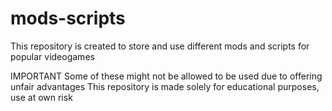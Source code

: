 # mods-scripts

This repository is created to store and use different mods and scripts for popular videogames

IMPORTANT
Some of these might not be allowed to be used due to offering unfair advantages
This repository is made solely for educational purposes, use at own risk

